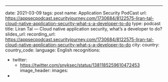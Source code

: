 ---
date: 2021-03-09
tags: post
name: Application Security PodCast
url: https://appsecpodcast.securityjourney.com/1730684/8122575-liran-tal-cloud-native-application-security-what-s-a-developer-to-do
type: podcast
title: Liran Tal — Cloud native application security, what’s a developer to do?
slides_url: 
recording_url: https://appsecpodcast.securityjourney.com/1730684/8122575-liran-tal-cloud-native-application-security-what-s-a-developer-to-do
city: 
country: 
country_code: 
language: English
recognitions:
  - twitter:
    - https://twitter.com/snyksec/status/1381185259610472453
image_header: 
images:
  - 
